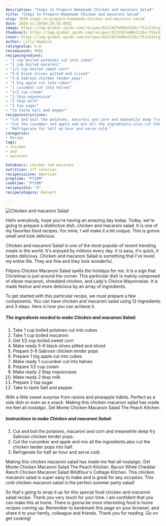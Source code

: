 ```yaml
---
description: "Steps to Prepare Homemade Chicken and macaroni Salad"
title: "Steps to Prepare Homemade Chicken and macaroni Salad"
slug: 1038-steps-to-prepare-homemade-chicken-and-macaroni-salad
date: 2020-11-29T04:35:55.885Z
image: https://img-global.cpcdn.com/recipes/8221927e06b2220c/751x532cq70/chicken-and-macaroni-salad-recipe-main-photo.jpg
thumbnail: https://img-global.cpcdn.com/recipes/8221927e06b2220c/751x532cq70/chicken-and-macaroni-salad-recipe-main-photo.jpg
cover: https://img-global.cpcdn.com/recipes/8221927e06b2220c/751x532cq70/chicken-and-macaroni-salad-recipe-main-photo.jpg
author: Lilly Hopkins
ratingvalue: 4.9
reviewcount: 8982
recipeingredient:
- "1 cup boiled potatoes cut into cubes"
- "1 cup boiled macaroni"
- "1/2 cup boiled sweet corn"
- "5-6 black olives pitted and sliced"
- "5-6 Sabroso chicken tender pops"
- "1 big apple cut into cubes"
- "1 cucumber cut into halves"
- "1/2 cup cream"
- "2 tbsp mayonnaise"
- "2 tbsp milk"
- "2 tsp sugar"
- "to taste Salt and pepper"
recipeinstructions:
- "Cut and boil the potatoes, macaroni and corn and meanwhile deep fry Sabroso chicken tender pops."
- "Cut the cucumber and apple and mix all the ingredients.also cut the chicken tender pops into half."
- "Refrigerate for half an hour and serve cold."
categories:
- Recipe
tags:
- chicken
- and
- macaroni

katakunci: chicken and macaroni 
nutrition: 177 calories
recipecuisine: American
preptime: "PT20M"
cooktime: "PT30M"
recipeyield: "4"
recipecategory: Dessert

---
```



![Chicken and macaroni Salad](https://img-global.cpcdn.com/recipes/8221927e06b2220c/751x532cq70/chicken-and-macaroni-salad-recipe-main-photo.jpg)

Hello everybody, hope you're having an amazing day today. Today, we're going to prepare a distinctive dish, chicken and macaroni salad. It is one of my favorites food recipes. For mine, I will make it a bit unique. This is gonna smell and look delicious.

Chicken and macaroni Salad is one of the most popular of recent trending meals in the world. It's enjoyed by millions every day. It is easy, it's quick, it tastes delicious. Chicken and macaroni Salad is something that I've loved my entire life. They are fine and they look wonderful.

Filipino Chicken Macaroni Salad spells the holidays for me. It is a sign that Christmas is just around the corner. This particular dish is mainly composed of elbow macaroni, shredded chicken, and Lady&#39;s Choice Mayonnaise. It is made festive and more delicious by an array of ingredients.


To get started with this particular recipe, we must prepare a few components. You can have chicken and macaroni salad using 12 ingredients and 3 steps. Here is how you can achieve it.

<!--inarticleads1-->

##### The ingredients needed to make Chicken and macaroni Salad:

1. Take 1 cup boiled potatoes cut into cubes
1. Take 1 cup boiled macaroni
1. Get 1/2 cup boiled sweet corn
1. Make ready 5-6 black olives pitted and sliced
1. Prepare 5-6 Sabroso chicken tender pops
1. Prepare 1 big apple cut into cubes
1. Make ready 1 cucumber cut into halves
1. Prepare 1/2 cup cream
1. Make ready 2 tbsp mayonnaise
1. Make ready 2 tbsp milk
1. Prepare 2 tsp sugar
1. Take to taste Salt and pepper


With a little sweet surprise from raisins and pineapple tidbits. Perfect as a side dish or even as a snack. Making this chicken macaroni salad has made me feel all nostalgic. Del Monte Chicken Macaroni Salad The Peach Kitchen. 

<!--inarticleads2-->

##### Instructions to make Chicken and macaroni Salad:

1. Cut and boil the potatoes, macaroni and corn and meanwhile deep fry Sabroso chicken tender pops.
1. Cut the cucumber and apple and mix all the ingredients.also cut the chicken tender pops into half.
1. Refrigerate for half an hour and serve cold.


Making this chicken macaroni salad has made me feel all nostalgic. Del Monte Chicken Macaroni Salad The Peach Kitchen. Bacon White Cheddar Ranch Chicken Macaroni Salad Wildflour&#39;s Cottage Kitchen. This chicken macaroni salad is super easy to make and is great for any occasion. This cold chicken macaroni salad is the perfect summer party salad! 

So that's going to wrap it up for this special food chicken and macaroni salad recipe. Thank you very much for your time. I am confident that you can make this at home. There is gonna be more interesting food in home recipes coming up. Remember to bookmark this page on your browser, and share it to your family, colleague and friends. Thank you for reading. Go on get cooking!
